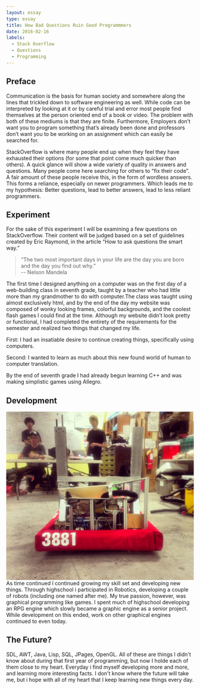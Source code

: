 ```yaml
---
layout: essay
type: essay
title: How Bad Questions Ruin Good Programmmers
date: 2016-02-16
labels:
  - Stack Overflow
  - Questions
  - Programming
---
```



## Preface

Communication is the basis for human society and somewhere along the lines that trickled down to software engineering as well. While code can be interpreted by looking at it or by careful trial and error most people find themselves at the person oriented end of a book or video. The problem with both of these mediums is that they are finite. Furthermore, Employers don’t want you to program something that’s already been done and professors don’t want you to be working on an assignment which can easily be searched for. 

StackOverflow is where many people end up when they feel they have exhausted their options (for some that point come much quicker than others). A quick glance will show a wide variety of quality in answers and questions. Many people come here searching for others to “fix their code”.  A fair amount of these people receive this, in the form of wordless answers. This forms a reliance, especially on newer programmers. Which leads me to my hypothesis: Better questions, lead to better answers, lead to less reliant programmers. 

## Experiment

For the sake of this experiment I will be examining a few questions on StackOverflow. Their content will be judged based on a set of guidelines created by Eric Raymond, in the article “How to ask questions the smart way.” 


<blockquote>
“The two most important days in your life are the day you are born and the day you find out why.” <footer> -- Nelson Mandela </footer></blockquote> 


The first time I designed anything on a computer was on the first day of a web-building class in seventh grade, taught by a teacher who had little more than my grandmother to do with computer.The class was taught using almost exclusively html, and by the end of the day my website was composed of wonky looking frames, colorful backgrounds, and the coolest flash games I could find at the time. Although my website didn’t look pretty or functional, I had completed the entirety of the requirements for the semester and realized two things that changed my life. 


First: I had an insatiable desire to continue creating things, specifically using computers.

Second: I wanted to learn as much about this new found world of human to computer translation. 

By the end of seventh grade I had already begun learning C++ and was making simplistic games using Allegro.

## Development

<img class="ui medium image" style="float:right;" src="../images/Jorybot.png">
As time continued I continued growing my skill set and developing new things. Through highschool i participated in Robotics, developing a couple of robots (including one named after me). My true passion, however, was graphical programming like games. I spent much of highschool developing an RPG engine which slowly became a graphic engine as a senior project. While development on this ended, work on other graphical engines continued to even today. 

## The Future?

SDL, AWT, Java, Lisp, SQL, JPages, OpenGL. All of these are things I didn't know about during that first year of programming, but now I holde each of them close to my heart. Everyday i find myself developing more and more, and learning more interesting facts. I don't know where the future will take me, but i hope with all of my heart that I keep learning new things every day.




